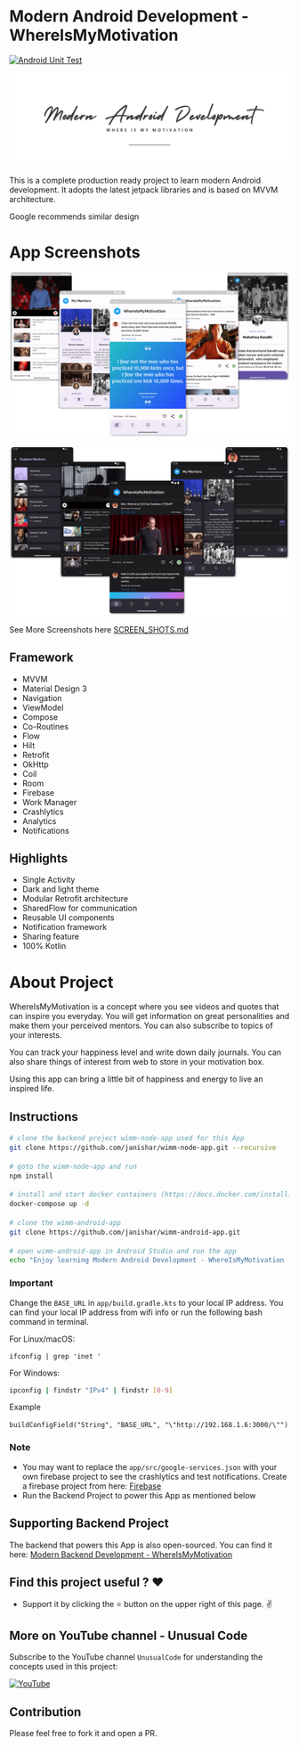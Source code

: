 # Modern Android Development - WhereIsMyMotivation
[![Android Unit Test](https://github.com/janishar/wimm-android-app/actions/workflows/android-unit-test.yml/badge.svg)](https://github.com/janishar/wimm-android-app/actions/workflows/android-unit-test.yml)

![Cover](docs/assets/cover.jpg)

This is a complete production ready project to learn modern Android development. It adopts the latest jetpack libraries and is based on MVVM architecture. 

Google recommends similar design

# App Screenshots
![Light](docs/screenshots/display-light.png)

![Dark](docs/screenshots/display-dark.png)

See More Screenshots here [SCREEN_SHOTS.md](docs/SCREEN_SHOTS.md)

## Framework
- MVVM
- Material Design 3
- Navigation
- ViewModel
- Compose
- Co-Routines
- Flow
- Hilt
- Retrofit
- OkHttp
- Coil
- Room
- Firebase
- Work Manager
- Crashlytics
- Analytics
- Notifications

## Highlights
- Single Activity
- Dark and light theme
- Modular Retrofit architecture
- SharedFlow for communication
- Reusable UI components
- Notification framework
- Sharing feature
- 100% Kotlin

# About Project
WhereIsMyMotivation is a concept where you see videos and quotes that can inspire you everyday. You will get information on great personalities and make them your perceived mentors. You can also subscribe to topics of your interests. 

You can track your happiness level and write down daily journals. You can also share things of interest from web to store in your motivation box.

Using this app can bring a little bit of happiness and energy to live an inspired life.

## Instructions
```bash
# clone the backend project wimm-node-app used for this App
git clone https://github.com/janishar/wimm-node-app.git --recursive

# goto the wimm-node-app and run
npm install

# install and start docker containers (https://docs.docker.com/install)
docker-compose up -d

# clone the wimm-android-app
git clone https://github.com/janishar/wimm-android-app.git

# open wimm-android-app in Android Studio and run the app
echo "Enjoy learning Modern Android Development - WhereIsMyMotivation :D"

```
### Important
Change the `BASE_URL` in `app/build.gradle.kts` to your local IP address. You can find your local IP address from wifi info or run the following bash command in terminal.

For Linux/macOS:
```base
ifconfig | grep 'inet '
```
For Windows:
```bash
ipconfig | findstr "IPv4" | findstr [0-9]
```

Example

`buildConfigField("String", "BASE_URL", "\"http://192.168.1.6:3000/\"")`

### Note
- You may want to replace the `app/src/google-services.json` with your own firebase project to see the crashlytics and test notifications. Create a firebase project from here: [Firebase](https://firebase.google.com)
- Run the Backend Project to power this App as mentioned below

## Supporting Backend Project
The backend that powers this App is also open-sourced. You can find it here: [Modern Backend Development - WhereIsMyMotivation](https://github.com/janishar/wimm-node-app)

## Find this project useful ? :heart:
* Support it by clicking the :star: button on the upper right of this page. :v:

## More on YouTube channel - Unusual Code
Subscribe to the YouTube channel `UnusualCode` for understanding the concepts used in this project:

[![YouTube](https://img.shields.io/badge/YouTube-Subscribe-red?style=for-the-badge&logo=youtube&logoColor=white)](https://www.youtube.com/@unusualcode)

## Contribution
Please feel free to fork it and open a PR.
